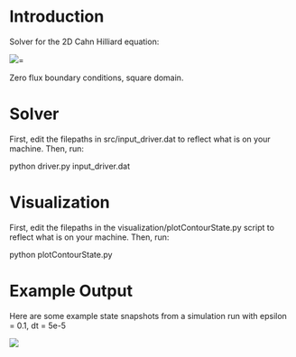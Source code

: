 # Introduction
Solver for the 2D Cahn Hilliard equation:

<img src="https://github.com/adegenna/cahnhilliard_2d/blob/master/cheqn.gif">=

Zero flux boundary conditions, square domain.

# Solver
First, edit the filepaths in src/input_driver.dat to reflect what is on your machine. Then, run:

python driver.py input_driver.dat

# Visualization
First, edit the filepaths in the visualization/plotContourState.py script to reflect what is on your machine. Then, run:

python plotContourState.py

# Example Output
Here are some example state snapshots from a simulation run with epsilon = 0.1, dt = 5e-5

<img src="https://github.com/adegenna/cahnhilliard_2d/blob/master/ch2d.png">
